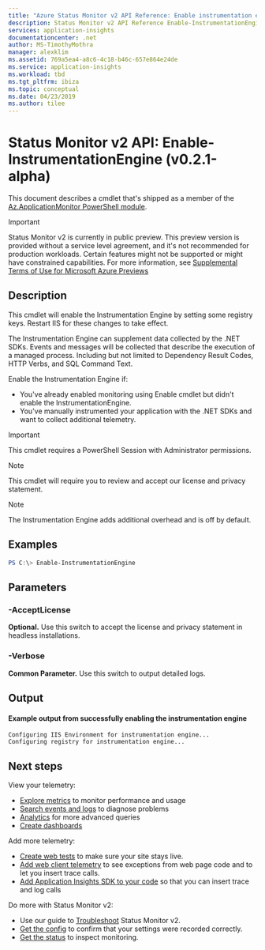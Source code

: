 ```yaml
---
title: "Azure Status Monitor v2 API Reference: Enable instrumentation engine | Microsoft Docs"
description: Status Monitor v2 API Reference Enable-InstrumentationEngine. Monitor website performance without redeploying the website. Works with ASP.NET web apps hosted on-premises, in VMs or on Azure.
services: application-insights
documentationcenter: .net
author: MS-TimothyMothra
manager: alexklim
ms.assetid: 769a5ea4-a8c6-4c18-b46c-657e864e24de
ms.service: application-insights
ms.workload: tbd
ms.tgt_pltfrm: ibiza
ms.topic: conceptual
ms.date: 04/23/2019
ms.author: tilee
---
```

# Status Monitor v2 API: Enable-InstrumentationEngine (v0.2.1-alpha)

This document describes a cmdlet that's shipped as a member of the [Az.ApplicationMonitor PowerShell module](https://www.powershellgallery.com/packages/Az.ApplicationMonitor/).

> [!IMPORTANT]
> Status Monitor v2 is currently in public preview.
> This preview version is provided without a service level agreement, and it's not recommended for production workloads. Certain features might not be supported or might have constrained capabilities.
> For more information, see [Supplemental Terms of Use for Microsoft Azure Previews](https://azure.microsoft.com/support/legal/preview-supplemental-terms/)

## Description

This cmdlet will enable the Instrumentation Engine by setting some registry keys.
Restart IIS for these changes to take effect.

The Instrumentation Engine can supplement data collected by the .NET SDKs.
Events and messages will be collected that describe the execution of a managed process. 
Including but not limited to Dependency Result Codes, HTTP Verbs, and SQL Command Text. 

Enable the Instrumentation Engine if:
- You've already enabled monitoring using Enable cmdlet but didn't enable the InstrumentationEngine.
- You've manually instrumented your application with the .NET SDKs and want to collect additional telemetry.

> [!IMPORTANT] 
> This cmdlet requires a PowerShell Session with Administrator permissions.

> [!NOTE] 
> This cmdlet will require you to review and accept our license and privacy statement.

> [!NOTE] 
> The Instrumentation Engine adds additional overhead and is off by default.

## Examples

```powershell
PS C:\> Enable-InstrumentationEngine
```

## Parameters 

### -AcceptLicense
**Optional.** Use this switch to accept the license and privacy statement in headless installations.

### -Verbose
**Common Parameter.** Use this switch to output detailed logs.

## Output


#### Example output from successfully enabling the instrumentation engine

```
Configuring IIS Environment for instrumentation engine...
Configuring registry for instrumentation engine...
```

## Next steps

  View your telemetry:
 - [Explore metrics](../../azure-monitor/app/metrics-explorer.md) to monitor performance and usage
- [Search events and logs](../../azure-monitor/app/diagnostic-search.md) to diagnose problems
- [Analytics](../../azure-monitor/app/analytics.md) for more advanced queries
- [Create dashboards](../../azure-monitor/app/app-insights-dashboards.md)
 
 Add more telemetry:
 - [Create web tests](monitor-web-app-availability.md) to make sure your site stays live.
- [Add web client telemetry](../../azure-monitor/app/javascript.md) to see exceptions from web page code and to let you insert trace calls.
- [Add Application Insights SDK to your code](../../azure-monitor/app/asp-net.md) so that you can insert trace and log calls
 
 Do more with Status Monitor v2:
 - Use our guide to [Troubleshoot](status-monitor-v2-troubleshoot) Status Monitor v2.
 - [Get the config](status-monitor-v2-api-get-config) to confirm that your settings were recorded correctly.
 - [Get the status](status-monitor-v2-api-get-status) to inspect monitoring.
